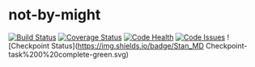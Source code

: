 # not-by-might

[![Build Status](https://semaphoreci.com/api/v1/stanmd/not-by-might/branches/feature-review/badge.svg)](https://semaphoreci.com/stanmd/not-by-might)
[![Coverage Status](https://coveralls.io/repos/github/NdagiStanley/not-by-might/badge.svg?branch=feature-review)](https://coveralls.io/github/NdagiStanley/not-by-might?branch=feature-review)
[![Code Health](https://landscape.io/github/NdagiStanley/not-by-might/feature-review/landscape.svg?style=flat)](https://landscape.io/github/NdagiStanley/not-by-might/feature-review)
[![Code Issues](https://www.quantifiedcode.com/api/v1/project/b4fcf46ab7d1438b86f77d14ae709f3c/badge.svg)](https://www.quantifiedcode.com/app/project/b4fcf46ab7d1438b86f77d14ae709f3c)
![Checkpoint Status](https://img.shields.io/badge/Stan_MD Checkpoint-task%200%20complete-green.svg)
